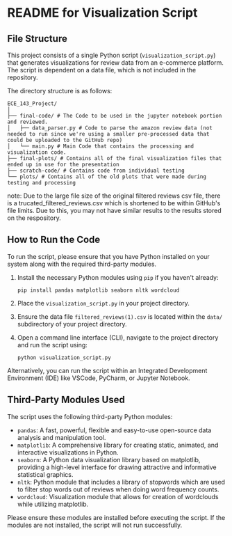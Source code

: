 # README for Visualization Script

## File Structure

This project consists of a single Python script (`visualization_script.py`) that generates visualizations for review data from an e-commerce platform. The script is dependent on a data file, which is not included in the repository.

The directory structure is as follows:
```
ECE_143_Project/
│
├── final-code/ # The Code to be used in the jupyter notebook portion and reviewed.
│   ├── data_parser.py # Code to parse the amazon review data (not needed to run since we're using a smaller pre-processed data that could be uploaded to the GitHub repo)
│   └── main.py # Main Code that contains the processing and visualization code.
├── final-plots/ # Contains all of the final visualization files that ended up in use for the presentation
├── scratch-code/ # Contains code from individual testing
└── plots/ # Contains all of the old plots that were made during testing and processing
```
note: Due to the large file size of the original filtered reviews csv file, there is a trucated_filtered_reviews.csv which is shortened to be within GitHub's file limits. Due to this, you may not have similar results to the results stored on the respository. 

## How to Run the Code

To run the script, please ensure that you have Python installed on your system along with the required third-party modules.

1. Install the necessary Python modules using `pip` if you haven't already:
   ```
   pip install pandas matplotlib seaborn nltk wordcloud
   ```
   
2. Place the `visualization_script.py` in your project directory.

3. Ensure the data file `filtered_reviews(1).csv` is located within the `data/` subdirectory of your project directory.

4. Open a command line interface (CLI), navigate to the project directory and run the script using:
   ```
   python visualization_script.py
   ```

Alternatively, you can run the script within an Integrated Development Environment (IDE) like VSCode, PyCharm, or Jupyter Notebook.

## Third-Party Modules Used

The script uses the following third-party Python modules:

- `pandas`: A fast, powerful, flexible and easy-to-use open-source data analysis and manipulation tool.
- `matplotlib`: A comprehensive library for creating static, animated, and interactive visualizations in Python.
- `seaborn`: A Python data visualization library based on matplotlib, providing a high-level interface for drawing attractive and informative statistical graphics.
- `nltk`: Python module that includes a library of stopwords which are used to filter stop words out of reviews when doing word frequency counts.
- `wordcloud`: Visualization module that allows for creation of wordclouds while utilizing matplotlib.

Please ensure these modules are installed before executing the script. If the modules are not installed, the script will not run successfully.
